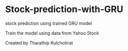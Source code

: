 # Stock-prediction-with-GRU
stock prediction using trained GRU model

Train the model using data from Yahoo Stock

Created by Tharathip Kulchotirat

